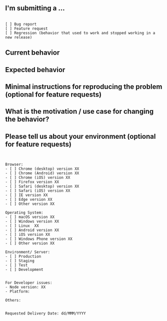 <!--
PLEASE HELP US PROCESS GITHUB ISSUES FASTER BY PROVIDING THE FOLLOWING INFORMATION.
-->

## I'm submitting a ...
<!-- Check one of the following options with "x" and add the appropriate label to the issue as well -->
<pre><code>
[ ] Bug report <!-- Please search this repo for a similar issue or PR before submitting -->
[ ] Feature request
[ ] Regression (behavior that used to work and stopped working in a new release)
</code></pre>

## Current behavior
<!-- Describe how the issue manifests. -->


## Expected behavior
<!-- Describe what the desired behavior would be. -->


## Minimal instructions for reproducing the problem (optional for feature requests)
<!--
For bug reports please provide the *STEPS TO REPRODUCE* and if possible a *MINIMAL DEMO* of the problem via
https://plnkr.co or similar.
-->

## What is the motivation / use case for changing the behavior?
<!-- Describe the motivation or the concrete use case. -->


## Please tell us about your environment (optional for feature requests)

<pre><code>

Browser:
- [ ] Chrome (desktop) version XX
- [ ] Chrome (Android) version XX
- [ ] Chrome (iOS) version XX
- [ ] Firefox version XX
- [ ] Safari (desktop) version XX
- [ ] Safari (iOS) version XX
- [ ] IE version XX
- [ ] Edge version XX
- [ ] Other version XX <!-- Replace Other with name of browser -->

Operating System:
- [ ] macOS version XX
- [ ] Windows version XX
- [ ] Linux <!-- Add flavor name here --> XX
- [ ] Android version XX
- [ ] iOS version XX
- [ ] Windows Phone version XX
- [ ] Other version XX <!-- Replace Other with name of OS -->

Environment/ Server:
- [ ] Production
- [ ] Staging
- [ ] Test
- [ ] Development
<!-- If possible, check whether this is still an issue on the test server first -->

For Developer issues:
- Node version: XX <!-- use `node --version` -->
- Platform: <!-- Mac, Linux, Windows -->

Others:
<!-- Anything else relevant?  Operating system version, IDE, package manager, HTTP server, ... -->

Requested Delivery Date: dd/MMM/YYYY
<!-- 
This gives us a better sense of the urgency of the issue compared to labels 
If possible, We'll respond with the actual delivery date
-->
</code></pre>
